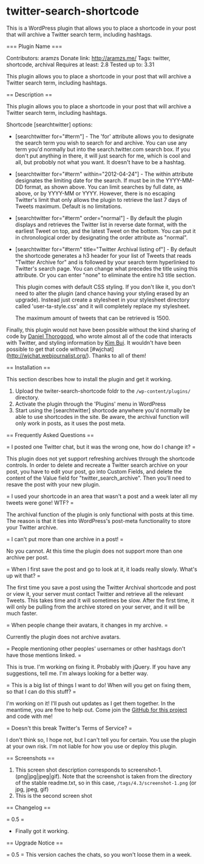 twitter-search-shortcode
========================

This is a WordPress plugin that allows you to place a shortcode in your post that will archive a Twitter search term, including hashtags. 

=== Plugin Name ===

Contributors: aramzs
Donate link: http://aramzs.me/
Tags: twitter, shortcode, archival
Requires at least: 2.8
Tested up to: 3.31

This plugin allows you to place a shortcode in your post that will archive a Twitter search term, including hashtags. 

== Description ==

This plugin allows you to place a shortcode in your post that will archive a Twitter search term, including hashtags. 

Shortcode [searchtwitter] options:

*   [searchtwitter for="#term"] - The 'for' attribute allows you to designate the search term you wish to search for and archive. You can use any term you'd normally but into the search.twitter.com search box. If you don't put anything in there, it will just search for me, which is cool and all, but probobly not what you want. It doesn't have to be a hashtag.
*   [searchtwitter for="#term" within="2012-04-24"] - The within attribute designates the limiting date for the search. If must be in the YYYY-MM-DD format, as shown above. You can limit searches by full date, as above, or by YYYY-MM or YYYY. However, there is no escaping Twitter's limit that only allows the plugin to retrieve the last 7 days of Tweets maximum. Default is no limitations. 
*   [searchtwitter for="#term" order="normal"] - By default the plugin displays and retrieves the Twitter list in reverse date format, with the earliest Tweet on top, and the latest Tweet on the bottom. You can put it in chronological order by designating the order attribute as "normal".
*  [searchtwitter for="#term" title="Twitter Archival listing of"] - By default the shortcode generates a h3 header for your list of Tweets that reads "Twitter Archive for" and is followed by your search term hyperlinked to Twitter's search page. You can change what precedes the title using this attribute. Or you can enter "none" to eliminate the entire h3 title section. 

    This plugin comes with default CSS styling. If you don't like it, you don't need to alter the plugin (and chance having your styling erased by an upgrade). Instead just create a stylesheet in your stylesheet directory called 'user-ta-style.css' and it will completely replace my stylesheet. 

    The maximum amount of tweets that can be retrieved is 1500.
	
Finally, this plugin would not have been possible without the kind sharing of code by [Daniel Thorogood](http://twitter.com/SLODeveloper), who wrote almost all of the code that interacts with Twitter, and styling information by [Kim Bui](http://twitter.com/kimbui). It wouldn't have been possible to get that code without [#wjchat] (http://wjchat.webjournalist.org/). Thanks to all of them! 

== Installation ==

This section describes how to install the plugin and get it working.

1. Upload the twiter-search-shortcode foldr to the `/wp-content/plugins/` directory.
1. Activate the plugin through the 'Plugins' menu in WordPress
1. Start using the [searchtwitter] shortcode anywhere you'd normally be able to use shortcodes in the site. Be aware, the archival function will only work in posts, as it uses the post meta. 

== Frequently Asked Questions ==

= I posted one Twitter chat, but it was the wrong one, how do I change it? =

This plugin does not yet support refreshing archives through the shortcode controls. In order to delete and recreate a Twitter search archive on your post, you have to edit your post, go into Custom Fields, and delete the content of the Value field for "twitter_search_archive". Then you'll need to resave the post with your new plugin. 

= I used your shortcode in an area that wasn't a post and a week later all my tweets were gone! WTF? =

The archival function of the plugin is only functional with posts at this time. The reason is that it ties into WordPress's post-meta functionality to store your Twitter archive. 

= I can't put more than one archive in a post! =

No you cannot. At this time the plugin does not support more than one archive per post.

= When I first save the post and go to look at it, it loads really slowly. What's up wit that? =

The first time you save a post using the Twitter Archival shortcode and post or view it, your server must contact Twitter and retrieve all the relevant Tweets. This takes time and it will sometimes be slow. After the first time, it will only be pulling from the archive stored on your server, and it will be much faster. 

= When people change their avatars, it changes in my archive. =

Currently the plugin does not archive avatars. 

= People mentioning other peoples' usernames or other hashtags don't have those mentions linked. =

This is true. I'm working on fixing it. Probably with jQuery. If you have any suggestions, tell me. I'm always looking for a better way. 

= This is a big list of things I want to do! When will you get on fixing them, so that I can do this stuff? =

I'm working on it! I'll push out updates as I get them together. In the meantime, you are free to help out. Come join the [GitHub for this project](https://github.com/AramZS/twitter-search-shortcode) and code with me!

= Doesn't this break Twitter's Terms of Service? =

I don't think so, I hope not, but I can't tell you for certain. You use the plugin at your own risk. I'm not liable for how you use or deploy this plugin.

== Screenshots ==

1. This screen shot description corresponds to screenshot-1.(png|jpg|jpeg|gif). Note that the screenshot is taken from
the directory of the stable readme.txt, so in this case, `/tags/4.3/screenshot-1.png` (or jpg, jpeg, gif)
2. This is the second screen shot

== Changelog ==

= 0.5 =
* Finally got it working. 

== Upgrade Notice ==

= 0.5 =
This version caches the chats, so you won't loose them in a week. 